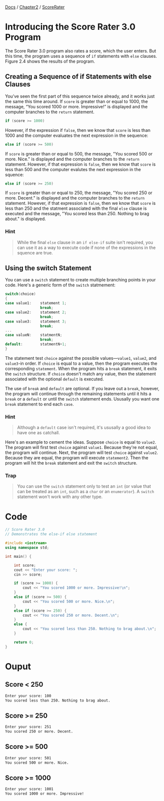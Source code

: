 [Docs](../../../) / [Chapter2](../../) / [ScoreRater](../)
# Introducing the Score Rater 3.0 Program

The Score Rater 3.0 program also rates a score, which the user enters. But this time, the program uses a sequence of `if` statements with `else` clauses. Figure 2.4 shows the results of the program.

## Creating a Sequence of if Statements with else Clauses

You’ve seen the first part of this sequence twice already, and it works just the same this time around. If `score` is greater than or equal to 1000, the message, “You scored 1000 or more. Impressive!” is displayed and the computer branches to the `return` statement.

```cpp
if (score >= 1000)
```

However, if the expression if `false`, then we know that `score` is less than 1000 and the computer evaluates the next expression in the sequence:

```cpp
else if (score >= 500)
```

If `score` is greater than or equal to 500, the message, "You scored 500 or more. Nice." is displayed and the computer branches to the `return` statement. However, if that expression is `false`, then we know that `score` is less than 500 and the computer evalutes the next expression in the squence:

```cpp
else if (score >= 250)
```

If `score` is greater than or equal to 250, the message, "You scored 250 or more. Decent." is displayed and the computer branches to the `return` statement. However, if that expression is `false`, then we know that `score` is less than 250 and the statment associated with the final `else` clause is executed and the message, "You scored less than 250. Nothing to brag about." is displayed.

### Hint 
> While the final `else` clause in an `if else-if` suite isn't required, you can use it as a way to execute code if none of the expressions in the squence are true.

## Using the switch Statement

You can use a `switch` statement to create multiple branching points in your code. Here's a generic form of the `switch` statmement:

```cpp
switch(choice)
{
case value1:    statement 1;
                break;
case value2:    statement 2;
                break;
case value3:    statement 3;
                break;
...
case valueN:    statmentN;
                break;
default:        statmentN+1;
}
```

The statement test `choice` against the possible values—`value1`, `value2`, and `value3`-in order. If `choice` is equal to a value, then the program executes the corresponding `statement`. When the program hits a `break` statement, it exits the `switch` structure. If `choice` doesn't match any value, then the statement associated with the optional `default` is executed.

The use of `break` and `default` are optional. If you leave out a `break`, however, the program will continue through the remaining statements until it hits a `break` or a `default` or until the `switch` statement ends. Ususally you want one `break` statement to end each `case`.

### Hint
> Although a `default` case isn't required, it's ususally a good idea to have one as catchall.

Here's an example to cement the ideas. Suppose `choice` is equal to `value2`. The program will first test `choice` against `value1`. Because they're not equal, the program will continue. Next, the program will test `choice` against `value2`. Because they are equal, the program will execute `statement2`. Then the program will hit the `break` statement and exit the `switch` structure.

### Trap
> You can use the `switch` statement only to test an `int` (or value that can be treated as an `int`, such as a `char` or an `enumerator`). A `switch` statement won't work with any other type.

# Code
```cpp
// Score Rater 3.0
// Demonstrates the else-if else statement

#include <iostream>
using namespace std;

int main() {

	int score;
	cout << "Enter your score: ";
	cin >> score;

	if (score >= 1000) {
		cout << "You scored 1000 or more. Impressive!\n";
	}
	else if (score >= 500) {
		cout << "You scored 500 or more. Nice.\n";
	}
	else if (score >= 250) {
		cout << "You scored 250 or more. Decent.\n";
	}
	else {
		cout << "You scored less than 250. Nothing to brag about.\n";
	}

	return 0;
}
```

# Ouput

## Score < 250
```txt
Enter your score: 100
You scored less than 250. Nothing to brag about.
```

## Score >= 250
```txt
Enter your score: 251
You scored 250 or more. Decent.
```

## Score >= 500
```txt
Enter your score: 501
You scored 500 or more. Nice.
```

## Score >= 1000
```txt
Enter your score: 1001
You scored 1000 or more. Impressive!
```
